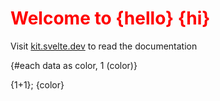 <script lang="ts">
    const greetingOject = {
        greeting: "hello",
        hello: "world"
    }
    const data = {
        "yellow",
        "red",
        "blue",
    }
</script>

<h1>Welcome to {hello} {hi}</h1>
<p>Visit <a href="https://kit.svelte.dev">kit.svelte.dev</a> to read the documentation</p>

{#each data as color, 1 (color)}
<div>
    {1+1}; {color}
</div>


<style>
 h1{
    color: red
 }
</style>

